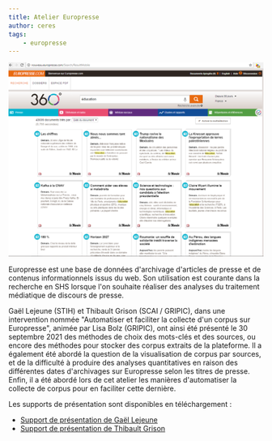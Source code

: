 ```yaml
---
title: Atelier Europresse
author: ceres
tags:
    - europresse
---
```


![](europresse.png)


Europresse est une base de données d'archivage d'articles de presse et de contenus informationnels issus du web. Son utilisation est courante dans la recherche en SHS lorsque l'on souhaite réaliser des analyses du traitement médiatique de discours de presse.

Gaël Lejeune (STIH) et Thibault Grison (SCAI / GRIPIC), dans une intervention nommée "Automatiser et faciliter la collecte d'un corpus sur Europresse", animée par Lisa Bolz (GRIPIC), ont ainsi été présenté le 30 septembre 2021 des méthodes de choix des mots-clés et des sources, ou encore des méthodes pour stocker des corpus extraits de la plateforme. Il a également été abordé la question de la visualisation de corpus par sources, et de la difficulté à produire des analyses quantitatives en raison des différentes dates d'archivages sur Europresse selon les titres de presse. Enfin, il a été abordé lors de cet atelier les manières d'automatiser la collecte de corpus pour en faciliter cette dernière.

Les supports de présentation sont disponibles en téléchargement : 

- [Support de présentation de Gaël Lejeune](CERES-europresse.pdf)
- [Support de présentation de Thibault Grison](Atelier_CERES_Europresse.pdf)